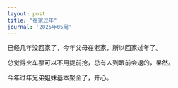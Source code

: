 ```yaml
---
layout: post
title: "在家过年"
journal: '2025年05周'
---
```


已经几年没回家了，今年父母在老家，所以回家过年了。

总觉得火车票可以不用提前抢，总有人到跟前会退的，果然。

今年过年兄弟姐妹基本聚全了，开心。
